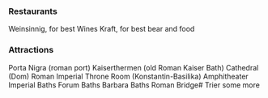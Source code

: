 ### Restaurants
Weinsinnig, for best Wines
Kraft, for best bear and food
### Attractions
Porta Nigra (roman port)
Kaiserthermen (old Roman Kaiser Bath)
Cathedral (Dom)
Roman Imperial Throne Room (Konstantin-Basilika)
Amphitheater
Imperial Baths
Forum Baths
Barbara Baths
Roman Bridge# Trier
some more
